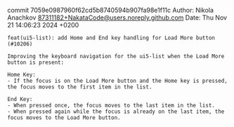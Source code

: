 commit 7059e0987960f62cd5b8740594b907fa98e1f11c
Author: Nikola Anachkov <87311182+NakataCode@users.noreply.github.com>
Date:   Thu Nov 21 14:06:23 2024 +0200

    feat(ui5-list): add Home and End key handling for Load More button (#10206)
    
    Improving the keyboard navigation for the ui5-list when the Load More button is present:
    
    Home Key:
    - If the focus is on the Load More button and the Home key is pressed, the focus moves to the first item in the list.
    
    End Key:
    - When pressed once, the focus moves to the last item in the list.
    - When pressed again while the focus is already on the last item, the focus moves to the Load More button.
